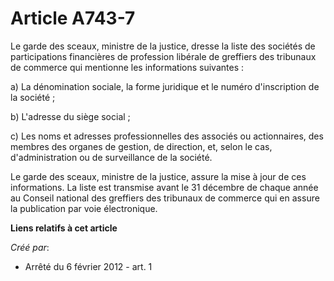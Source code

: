 # Article A743-7

Le garde des sceaux, ministre de la justice, dresse la liste des sociétés de participations financières de profession
libérale de greffiers des tribunaux de commerce qui mentionne les informations suivantes :

a) La dénomination sociale, la forme juridique et le numéro d'inscription de la société ;

b) L'adresse du siège social ;

c) Les noms et adresses professionnelles des associés ou actionnaires, des membres des organes de gestion, de direction, et,
selon le cas, d'administration ou de surveillance de la société.

Le garde des sceaux, ministre de la justice, assure la mise à jour de ces informations. La liste est transmise avant le 31
décembre de chaque année au Conseil national des greffiers des tribunaux de commerce qui en assure la publication par voie
électronique.

**Liens relatifs à cet article**

_Créé par_:

  - Arrêté du 6 février 2012 - art. 1
